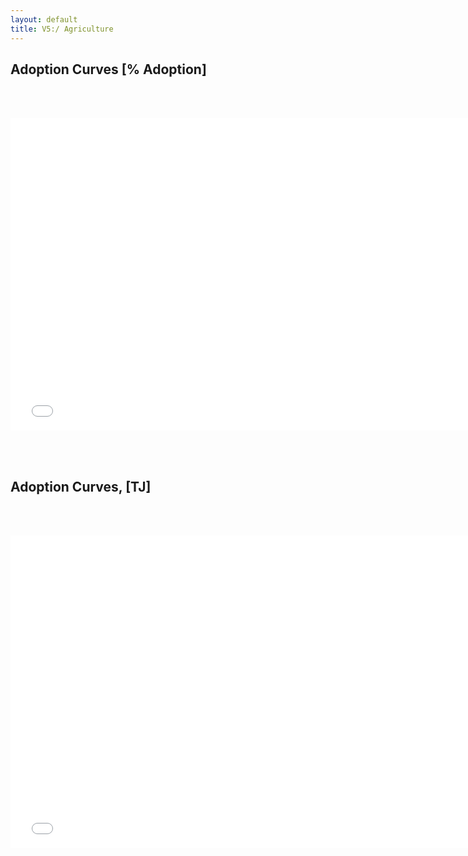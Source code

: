 ```yaml
---
layout: default
title: V5:/ Agriculture
---
```


## Adoption Curves [% Adoption]
<br/><br/>

<iframe id='igraph' scrolling='no' style='border:none' seamless='seamless' src= "acurves-custom-pathway-World-Agriculture.html" height='500' width='150%'></iframe>

<br/><br/>
## Adoption Curves, [TJ]
<br/><br/>

<iframe id='igraph' scrolling='no' style='border:none' seamless='seamless' src= "acurves-custom-absolute-pathway-World-Agriculture.html" height='500' width='150%'></iframe>
